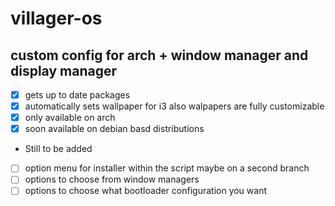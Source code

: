 # villager-os
## custom config for arch + window manager and display manager

- [X] gets up to date packages
- [X] automatically sets wallpaper for i3 also walpapers are fully customizable
- [X] only available on arch
- [x] soon available on debian basd distributions

- Still to be added
 - [ ] option menu for installer within the script maybe on a second branch
 - [ ] options to choose from window managers
 - [ ] options to choose what bootloader configuration you want

